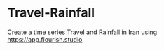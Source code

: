 # Travel-Rainfall
Create a time series Travel and Rainfall in Iran using https://app.flourish.studio

